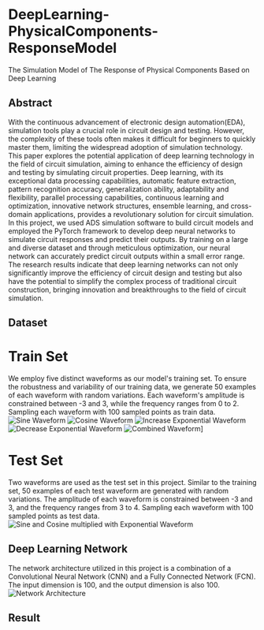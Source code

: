 # DeepLearning-PhysicalComponents-ResponseModel
The Simulation Model of The Response of Physical Components Based on Deep Learning

## Abstract
With the continuous advancement of electronic design automation(EDA), simulation tools play a crucial role in circuit design and testing. However, the complexity of these tools often makes it difficult for beginners to quickly master them, limiting the widespread adoption of simulation technology. This paper explores the potential application of deep learning technology in the field of circuit simulation, aiming to enhance the efficiency of design and testing by simulating circuit properties. Deep learning, with its exceptional data processing capabilities, automatic feature extraction, pattern recognition accuracy, generalization ability, adaptability and flexibility, parallel processing capabilities, continuous learning and optimization, innovative network structures, ensemble learning, and cross-domain applications, provides a revolutionary solution for circuit simulation. In this project, we used ADS simulation software to build circuit models and employed the PyTorch framework to develop deep neural networks to simulate circuit responses and predict their outputs. By training on a large and diverse dataset and through meticulous optimization, our neural network can accurately predict circuit outputs within a small error range. The research results indicate that deep learning networks can not only significantly improve the efficiency of circuit design and testing but also have the potential to simplify the complex process of traditional circuit construction, bringing innovation and breakthroughs to the field of circuit simulation.

## Dataset
# Train Set
We employ five distinct waveforms as our model's training set. To ensure the robustness and variability of our training data, we generate 50 examples of each waveform with random variations. Each waveform's amplitude is constrained between -3 and 3, while the frequency ranges from 0 to 2. Sampling each waveform with 100 sampled points as train data.
![Sine Waveform]()
![Cosine Waveform]()
![Increase Exponential Waveform]()
![Decrease Exponential Waveform]()
![Combined Waveform]()]

# Test Set
Two waveforms are used as the test set in this project. Similar to the training set, 50 examples of each test waveform are generated with random variations. The amplitude of each waveform is constrained between -3 and 3, and the frequency ranges from 3 to 4. Sampling each waveform with 100 sampled points as test data.
![Sine and Cosine multiplied with Exponential Waveform]()

## Deep Learning Network
The network architecture utilized in this project is a combination of a Convolutional Neural Network (CNN) and a Fully Connected Network (FCN). The input dimension is 100, and the output dimension is also 100.
![Network Architecture]()

## Result
